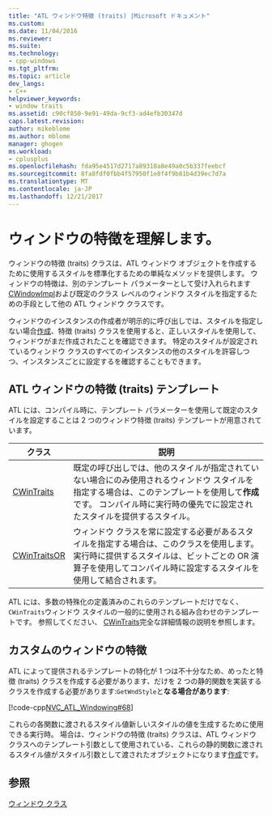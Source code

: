 ```yaml
---
title: "ATL ウィンドウ特徴 (traits) |Microsoft ドキュメント"
ms.custom: 
ms.date: 11/04/2016
ms.reviewer: 
ms.suite: 
ms.technology:
- cpp-windows
ms.tgt_pltfrm: 
ms.topic: article
dev_langs:
- C++
helpviewer_keywords:
- window traits
ms.assetid: c90cf850-9e91-49da-9cf3-ad4efb30347d
caps.latest.revision: 
author: mikeblome
ms.author: mblome
manager: ghogen
ms.workload:
- cplusplus
ms.openlocfilehash: fda95e4517d2717a89310a8e49a0c5b337feebcf
ms.sourcegitcommit: 8fa8fdf0fbb4f57950f1e8f4f9b81b4d39ec7d7a
ms.translationtype: MT
ms.contentlocale: ja-JP
ms.lasthandoff: 12/21/2017
---
```

# <a name="understanding-window-traits"></a>ウィンドウの特徴を理解します。
ウィンドウの特徴 (traits) クラスは、ATL ウィンドウ オブジェクトを作成するために使用するスタイルを標準化するための単純なメソッドを提供します。 ウィンドウの特徴は、別のテンプレート パラメーターとして受け入れられます[CWindowImpl](../atl/reference/cwindowimpl-class.md)および既定のクラス レベルのウィンドウ スタイルを指定するための手段として他の ATL ウィンドウ クラスです。  
  
 ウィンドウのインスタンスの作成者が明示的に呼び出しでは、スタイルを指定しない場合[作成](../atl/reference/cwindowimpl-class.md#create)、特徴 (traits) クラスを使用すると、正しいスタイルを使用して、ウィンドウがまだ作成されたことを確認できます。 特定のスタイルが設定されているウィンドウ クラスのすべてのインスタンスの他のスタイルを許容しつつ、インスタンスごとに設定するを確認することもできます。  
  
## <a name="atl-window-traits-templates"></a>ATL ウィンドウの特徴 (traits) テンプレート  
 ATL には、コンパイル時に、テンプレート パラメーターを使用して既定のスタイルを設定することは 2 つのウィンドウ特徴 (traits) テンプレートが用意されています。  
  
|クラス|説明|  
|-----------|-----------------|  
|[CWinTraits](../atl/reference/cwintraits-class.md)|既定の呼び出しでは、他のスタイルが指定されていない場合にのみ使用されるウィンドウ スタイルを指定する場合は、このテンプレートを使用して**作成**です。 コンパイル時に実行時の優先でに設定されたスタイルを提供するスタイル。|  
|[CWinTraitsOR](../atl/reference/cwintraitsor-class.md)|ウィンドウ クラスを常に設定する必要があるスタイルを指定する場合は、このクラスを使用します。 実行時に提供するスタイルは、ビットごとの OR 演算子を使用してコンパイル時に設定するスタイルを使用して結合されます。|  
  
 ATL には、多数の特殊化の定義済みのこれらのテンプレートだけでなく、`CWinTraits`ウィンドウ スタイルの一般的に使用される組み合わせのテンプレートです。 参照してください、 [CWinTraits](../atl/reference/cwintraits-class.md)完全な詳細情報の説明を参照します。  
  
## <a name="custom-window-traits"></a>カスタムのウィンドウの特徴  
 ATL によって提供されるテンプレートの特化が 1 つは不十分なため、めったと特徴 (traits) クラスを作成する必要があります、だけを 2 つの静的関数を実装するクラスを作成する必要があります:`GetWndStyle`と**なる場合があります**:  
  
 [!code-cpp[NVC_ATL_Windowing#68](../atl/codesnippet/cpp/understanding-window-traits_1.h)]  
  
 これらの各関数に渡されるスタイル値新しいスタイルの値を生成するために使用できる実行時。 場合は、ウィンドウの特徴 (traits) クラスは、ATL ウィンドウ クラスへのテンプレート引数として使用されている、これらの静的関数に渡されるスタイル値がスタイル引数として渡されたオブジェクトになります[作成](../atl/reference/cwindowimpl-class.md#create)です。  
  
## <a name="see-also"></a>参照  
 [ウィンドウ クラス](../atl/atl-window-classes.md)

